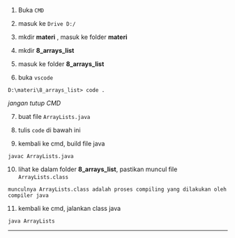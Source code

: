 1. Buka `CMD`

2. masuk ke `Drive D:/`

3. mkdir __materi__ , masuk ke folder __materi__

4. mkdir **8_arrays_list**

5. masuk ke folder **8_arrays_list**

6. buka `vscode`
>
    D:\materi\8_arrays_list> code .

 *jangan tutup CMD*

7. buat file `ArrayLists.java`

8. tulis `code` di bawah ini

<script src="https://gist.github.com/nandadidudedo92/fe80a6011c14e3b4e786a3fc4b3e01ee.js"></script>

9. kembali ke cmd, build file java
>
    javac ArrayLists.java

10. lihat ke dalam folder **8_arrays_list**, pastikan muncul file `ArrayLists.class`
>
    munculnya ArrayLists.class adalah proses compiling yang dilakukan oleh compiler java

11. kembali ke cmd, jalankan class java
>
    java ArrayLists


___

